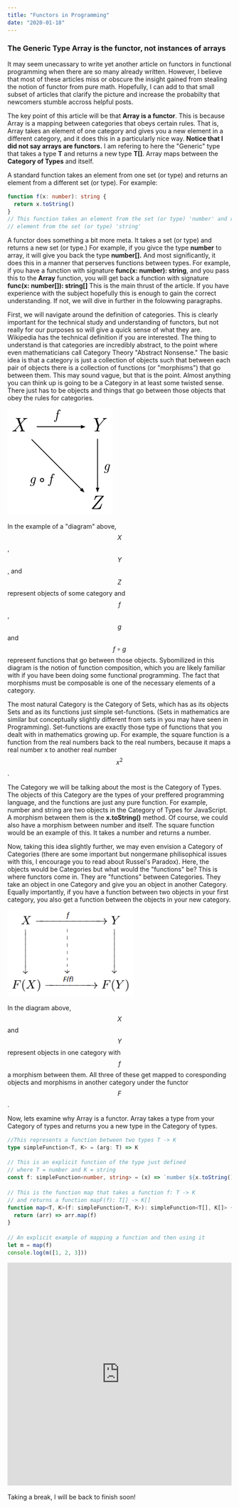 ```yaml
---
title: "Functors in Programming"
date: "2020-01-18"
---
```


### The Generic Type Array is the functor, not instances of arrays

It may seem unecassary to write yet another article on functors in functional programming when there are so many already written.
However, I believe that most of these articles miss or obscure the insight gained from stealing the notion of functor from pure math.
Hopefully, I can add to that small subset of articles that clarify the picture and increase the probabilty that newcomers stumble accross helpful posts.

The key point of this article will be that **Array is a functor**.
This is because Array is a mapping between categories that obeys certain rules.
That is, Array takes an element of one category and gives you a new element in a different category, and it does this in a particularly nice way.
**Notice that I did not say arrays are functors.**
I am refering to here the "Generic" type that takes a type **T** and returns a new type **T[]**.
Array maps between the **Category of Types** and itself.

A standard function takes an element from one set (or type) and returns an element from a different set (or type). For example:

```typescript
function f(x: number): string {
  return x.toString()
}
// This function takes an element from the set (or type) 'number' and returns an
// element from the set (or type) 'string'
```

A functor does something a bit more meta. It takes a set (or type) and returns a new set (or type.) For example, if you givce the type **number** to array, it will give you back the type **number[].**
And most significantly, it does this in a manner that perserves functions between types.
For example, if you have a function with signature **func(x: number): string**, and you pass this to the **Array** function, you will get back a function with signature **func(x: number[]): string[]**
This is the main thrust of the article.
If you have experience with the subject hopefully this is enough to gain the correct understanding.
If not, we will dive in further in the folowwing paragraphs.

First, we will navigate around the definition of categories.
This is clearly important for the technical study and understanding of functors, but not really for our purposes so will give a quick sense of what they are.
Wikipedia has the technical definition if you are interested.
The thing to understand is that categories are incredibly abstract, to the point where even mathematicians call Category Theory "Abstract Nonsense."
The basic idea is that a category is just a collection of objects such that between each pair of objects there is a collection of functions (or "morphisms") that go between them.
This may sound vague, but that is the point.
Almost anything you can think up is going to be a Category in at least some twisted sense.
There just has to be objects and things that go between those objects that obey the rules for categories.

![a](../images/2020_01_18_functors/Commutative_diagram_for_morphism.png)

In the example of a "diagram" above, $$X$$, $$Y$$, and $$Z$$ represent objects of some category and $$f$$, $$g$$ and $$f \circ g$$ represent functions that go between those objects.
Sybomilized in this diagram is the notion of function composition, which you are likely familiar with if you have been doing some functional programming.
The fact that morphisms must be composable is one of the necessary elements of a category.

The most natural Category is the Category of Sets, which has as its objects Sets and as its functions just simple set-functions.
(Sets in mathematics are similar but conceptually slightly different from sets in you may have seen in Programming).
Set-functions are exactly those type of functions that you dealt with in mathematics growing up.
For example, the square function is a function from the real numbers back to the real numbers, because it maps a real number x to another real number $$x^{2}$$.

The Category we will be talking about the most is the Category of Types. The objects of this Category are the types of your preffered programming language, and the functions are just any pure function. For example, number and string are two objects in the Category of Types for JavaScript. A morphism between them is the **x.toString()** method. Of course, we could also have a morphism between number and itself. The square function would be an example of this. It takes a number and returns a number.

Now, taking this idea slightly further, we may even envision a Category of Categories (there are some important but nongermane philisophical issues with this, I encourage you to read about Russel's Paradox).
Here, the objects would be Categories but what would the "functions" be?
This is where functors come in.
They are "functions" between Categories.
They take an object in one Category and give you an object in another Category.
Equally importantly, if you have a function between two objects in your first category, you also get a function between the objects in your new category.

![a](../images/2020_01_18_functors/diagram.png)

In the diagram above, $$X$$ and $$Y$$ represent objects in one category with $$f$$ a morphism between them. All three of these get mapped to coresponding objects and morphisms in another category under the functor $$F$$.

Now, lets examine why Array is a functor. Array takes a type from your Category of types and returns you a new type in the Category of types.

```typescript
//This represents a function between two types T -> K
type simpleFunction<T, K> = (arg: T) => K

// This is an explicit function of the type just defined
// where T = number and K = string
const f: simpleFunction<number, string> = (x) => `number ${x.toString()}`

// This is the function map that takes a function f: T -> K
// and returns a function mapF(f): T[] -> K[]
function map<T, K>(f: simpleFunction<T, K>): simpleFunction<T[], K[]> {
  return (arr) => arr.map(f)
}

// An explicit example of mapping a function and then using it
let m = map(f)
console.log(m([1, 2, 3]))
```

<iframe frameborder="0" width="100%" height="500px" src="https://repl.it/@AndrewDoumont/FunctorExample?lite=true"></iframe>

Taking a break, I will be back to finish soon!
